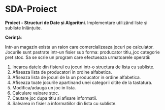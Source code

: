 # SDA-Proiect
**Proiect - Structuri de Date și Algoritmi**. Implementare utilizând liste și subliste înlănțuite.

**Cerință**:

Intr-un magazin exista un raion care comercializeaza jocuri pe calculator. Jocurile sunt
pastrate intr-un fisier sub forma: producator titlu_joc categorie pret stoc.
Sa se scrie un program care efectueaza urmatoarele operatii:
1. Incarca datele din fisierul cu jocuri intr-o structura de lista cu subliste.
2. Afiseaza lista de producatori in ordine alfabetica.
3. Afiseaza lista de jocuri de la un producator in ordine alfabetica.
4. Afiseaza toate jocurile apartinand unei categorii citite de la tastatura.
5. Modifica/adauga un joc in lista.
6. Calculare valoare stoc.
7. Cautare joc dupa titlu si afisare informatii.
8. Salvarea in fisier a informatiilor din lista cu subliste. 

